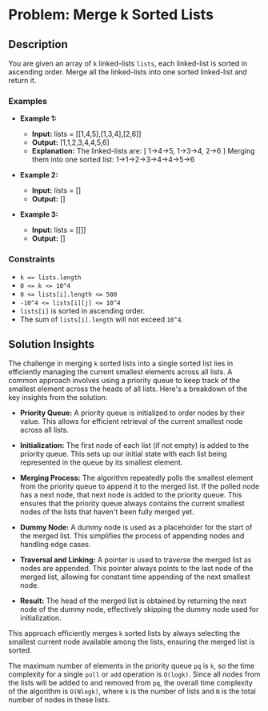 # Problem: Merge k Sorted Lists

## Description

You are given an array of `k` linked-lists `lists`, each linked-list is sorted in ascending order. Merge all the linked-lists into one sorted linked-list and return it.

### Examples

- **Example 1:**
  - **Input:** lists = [[1,4,5],[1,3,4],[2,6]]
  - **Output:** [1,1,2,3,4,4,5,6]
  - **Explanation:** The linked-lists are:
  [
    1->4->5,
    1->3->4,
    2->6
  ]
  Merging them into one sorted list:
  1->1->2->3->4->4->5->6


- **Example 2:**
  - **Input:** lists = []
  - **Output:** []

- **Example 3:**
  - **Input:** lists = [[]]
  - **Output:** []

### Constraints

- `k == lists.length`
- `0 <= k <= 10^4`
- `0 <= lists[i].length <= 500`
- `-10^4 <= lists[i][j] <= 10^4`
- `lists[i]` is sorted in ascending order.
- The sum of `lists[i].length` will not exceed `10^4`.

## Solution Insights

The challenge in merging `k` sorted lists into a single sorted list lies in efficiently managing the current smallest elements across all lists. A common approach involves using a priority queue to keep track of the smallest element across the heads of all lists. Here's a breakdown of the key insights from the solution:

- **Priority Queue:** A priority queue is initialized to order nodes by their value. This allows for efficient retrieval of the current smallest node across all lists.

- **Initialization:** The first node of each list (if not empty) is added to the priority queue. This sets up our initial state with each list being represented in the queue by its smallest element.

- **Merging Process:** The algorithm repeatedly polls the smallest element from the priority queue to append it to the merged list. If the polled node has a next node, that next node is added to the priority queue. This ensures that the priority queue always contains the current smallest nodes of the lists that haven't been fully merged yet.

- **Dummy Node:** A dummy node is used as a placeholder for the start of the merged list. This simplifies the process of appending nodes and handling edge cases.

- **Traversal and Linking:** A pointer is used to traverse the merged list as nodes are appended. This pointer always points to the last node of the merged list, allowing for constant time appending of the next smallest node.

- **Result:** The head of the merged list is obtained by returning the next node of the dummy node, effectively skipping the dummy node used for initialization.

This approach efficiently merges `k` sorted lists by always selecting the smallest current node available among the lists, ensuring the merged list is sorted.

The maximum number of elements in the priority queue `pq` is `k`, so the time complexity for a single `poll` or `add` operation is `O(logk)`. Since all nodes from the lists will be added to and removed from `pq`, the overall time complexity of the algorithm is `O(Nlogk)`, where `k` is the number of lists and `N` is the total number of nodes in these lists.